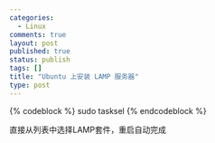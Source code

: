 ```yaml
--- 
categories: 
  - Linux
comments: true
layout: post
published: true
status: publish
tags: []
title: "Ubuntu 上安装 LAMP 服务器"
type: post
---
```

{% codeblock %}
sudo tasksel
{% endcodeblock %}


直接从列表中选择LAMP套件，重启自动完成
